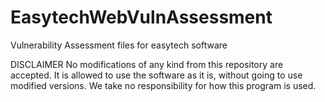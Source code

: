 # EasytechWebVulnAssessment
Vulnerability Assessment files for easytech software


DISCLAIMER 
No modifications of any kind from this repository are accepted.
It is allowed to use the software as it is, without going to use modified versions.
We take no responsibility for how this program is used.


